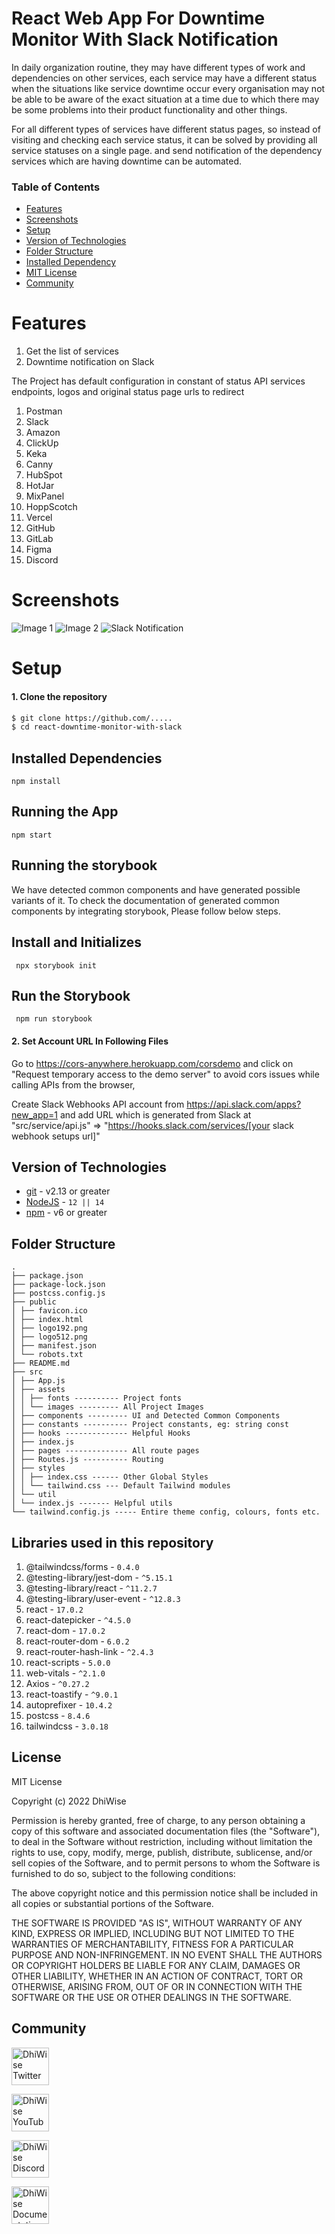 # React Web App For Downtime Monitor With Slack Notification
In daily organization routine, they may have different types of work and dependencies on other services, each service may have a different status when the situations like service downtime occur every organisation may not be able to be aware of the exact situation at a time due to which there may be some problems into their product functionality and other things.

For all different types of services have different status pages, so instead of visiting and checking each service status, it can be solved by providing all service statuses on a single page. and send notification of the dependency services which are having downtime can be automated.

### Table of Contents
- [Features](#features)
- [Screenshots](#screenshots)
- [Setup](#setup)
- [Version of Technologies](#version-of-technologies)
- [Folder Structure](#folder-structure)
- [Installed Dependency](#installed-dependency)
- [MIT License](#license)
- [Community](#community)

# Features
1.  Get the list of services
2.  Downtime notification on Slack

The Project has default configuration in constant of status API services endpoints, logos and original status page urls to redirect

1. Postman
2. Slack
3. Amazon
4. ClickUp
5. Keka
6. Canny
7. HubSpot
8. HotJar
9. MixPanel
10. HoppScotch
11. Vercel
12. GitHub
13. GitLab
14. Figma
15. Discord

# Screenshots

![Image 1](/src/assets/images/Screenshot%20from%202022-07-22%2018-27-26.png)
![Image 2](/src/assets/images/Screenshot%20from%202022-07-22%2018-57-47.png)
![Slack Notification](/src/assets/images/Screenshot%20from%202022-07-19%2019-03-17.png)

# Setup

#### 1. Clone the repository
```sh
$ git clone https://github.com/.....
$ cd react-downtime-monitor-with-slack
```
## Installed Dependencies

    npm install

## Running the App

    npm start

## Running the storybook

We have detected common components and have generated possible variants of it. To check the documentation of generated common components by integrating storybook, Please follow below steps.

## Install and Initializes

     npx storybook init

## Run the Storybook

     npm run storybook

#### 2. Set Account URL In Following Files

Go to https://cors-anywhere.herokuapp.com/corsdemo and click on "Request temporary access to the demo server" to avoid cors issues while calling APIs from the browser, 

Create Slack Webhooks API account from https://api.slack.com/apps?new_app=1 and add URL which is generated from Slack at "src/service/api.js" => "https://hooks.slack.com/services/[your slack webhook setups url]"

## Version of Technologies

- [git](https://git-scm.com/) - v2.13 or greater
- [NodeJS](https://nodejs.org/en/) - `12 || 14 `
- [npm](https://www.npmjs.com/) - v6 or greater

## Folder Structure

```
.
├── package.json
├── package-lock.json
├── postcss.config.js
├── public
│ ├── favicon.ico
│ ├── index.html
│ ├── logo192.png
│ ├── logo512.png
│ ├── manifest.json
│ └── robots.txt
├── README.md
├── src
│ ├── App.js
│ ├── assets
│ │ ├── fonts ---------- Project fonts
│ │ └── images --------- All Project Images
│ ├── components --------- UI and Detected Common Components
│ ├── constants ---------- Project constants, eg: string const
│ ├── hooks -------------- Helpful Hooks
│ ├── index.js
│ ├── pages -------------- All route pages
│ ├── Routes.js ---------- Routing
│ ├── styles
│ │ ├── index.css ------ Other Global Styles
│ │ └── tailwind.css --- Default Tailwind modules
│ └── util
│ └── index.js ------- Helpful utils
└── tailwind.config.js ----- Entire theme config, colours, fonts etc.

```

## Libraries used in this repository

1. @tailwindcss/forms - `0.4.0`
2. @testing-library/jest-dom - `^5.15.1`
3. @testing-library/react - `^11.2.7`
4. @testing-library/user-event - `^12.8.3`
5. react - `17.0.2`
6. react-datepicker - `^4.5.0`
7. react-dom - `17.0.2`
8. react-router-dom - `6.0.2`
9. react-router-hash-link - `^2.4.3`
10. react-scripts - `5.0.0`
11. web-vitals - `^2.1.0`
12. Axios - `^0.27.2`
13. react-toastify - `^9.0.1`
14. autoprefixer - `10.4.2`
15. postcss - `8.4.6`
16. tailwindcss - `3.0.18`

## License

MIT License

Copyright (c) 2022 DhiWise

Permission is hereby granted, free of charge, to any person obtaining a copy of this software and associated documentation files (the "Software"), to deal in the Software without restriction, including without limitation the rights to use, copy, modify, merge, publish, distribute, sublicense, and/or sell copies of the Software, and to permit persons to whom the Software is furnished to do so, subject to the following conditions:

The above copyright notice and this permission notice shall be included in all copies or substantial portions of the Software.

THE SOFTWARE IS PROVIDED "AS IS", WITHOUT WARRANTY OF ANY KIND, EXPRESS OR IMPLIED, INCLUDING BUT NOT LIMITED TO THE WARRANTIES OF MERCHANTABILITY, FITNESS FOR A PARTICULAR PURPOSE AND NON-INFRINGEMENT. IN NO EVENT SHALL THE AUTHORS OR COPYRIGHT HOLDERS BE LIABLE FOR ANY CLAIM, DAMAGES OR OTHER LIABILITY, WHETHER IN AN ACTION OF CONTRACT, TORT OR OTHERWISE, ARISING FROM, OUT OF OR IN CONNECTION WITH THE SOFTWARE OR THE USE OR OTHER DEALINGS IN THE SOFTWARE.

## Community

<a href="https://twitter.com/dhiwise"><img src="https://user-images.githubusercontent.com/35039342/55471524-8e24cb00-5627-11e9-9389-58f3d4419153.png" width="60" alt="DhiWise Twitter"></a>

<a href="https://www.youtube.com/c/DhiWise"><img src="https://cdn.vox-cdn.com/thumbor/0kpe316UpZWk53iw3bOLoJfF6hI=/0x0:1680x1050/1400x1400/filters:focal(706x391:974x659):format(gif)/cdn.vox-cdn.com/uploads/chorus_image/image/56414325/YTLogo_old_new_animation.0.gif" width="60" alt="DhiWise YouTube"></a>

<a href="https://discord.com/invite/rFMnCG5MZ7"><img src="https://user-images.githubusercontent.com/47489894/183043664-b01aac56-0372-458a-bde9-3f2a6bded21b.png" width="60" alt="DhiWise Discord"></a>

<a href="https://docs.dhiwise.com/"><img src="https://global-uploads.webflow.com/618e36726d3c0f19c9284e56/62383865d5477f2e4f6b6e2e_main-monogram-p-500.png" width="60" alt="DhiWise Documentation"></a>
